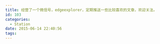 ```yaml
---
title: 经营了一个微信号，edgeexplorer，定期推送一些比较喜欢的文章，欢迎关注。
id: 103
categories:
  - Station
date: 2015-06-14 22:40:56
tags:
---
```

